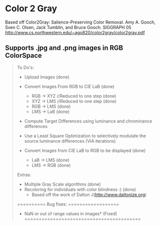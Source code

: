 # Color 2 Gray
  
  Based off Color2Gray: Salience-Preserving Color Removal. Amy A. Gooch, Sven C. Olsen, Jack Tumblin, and Bruce Gooch. SIGGRAPH 05
  http://www.cs.northwestern.edu/~ago820/color2gray/color2gray.pdf
 
##	Supports .jpg and .png images in RGB ColorSpace

> To Do's:
>  - Upload Images (done)
>  - Convert Images From RGB to CIE LaB (done)
>    - RGB -> XYZ //Reduced to one step (done)
>    - XYZ -> LMS //Reduced to one step (done)
>    - RGB -> LMS (done)
>    - LMS -> LaB (done)
>    
>  - Compute Target Differences using luminance and chrominance differences
>  
>  - Use a Least Square Optimization to selectively modulate the source luminance differences (VIA iterations)
> 
>  - Convert Images from CIE LaB to RGB to be displayed (done)
>    - LaB -> LMS (done)
>    - LMS -> RGB (done)
> 
> Extras:
>  - Multiple Gray Scale algorithms (done)
>  - Recoloring for individuals with color blindness :) (done)
>    - Based off the work of Dalton J(http://www.daltonize.org)
>    
> ========== Bug fixes: ==================
>    - NaN or out of range values in images* (Fixed)
> =========================================